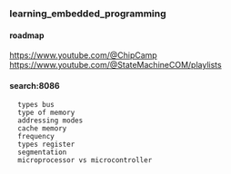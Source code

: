 ### learning_embedded_programming

#### roadmap

https://www.youtube.com/@ChipCamp  
https://www.youtube.com/@StateMachineCOM/playlists

#### search:8086
      
      types bus
      type of memory
      addressing modes
      cache memory
      frequency
      types register
      segmentation
      microprocessor vs microcontroller
